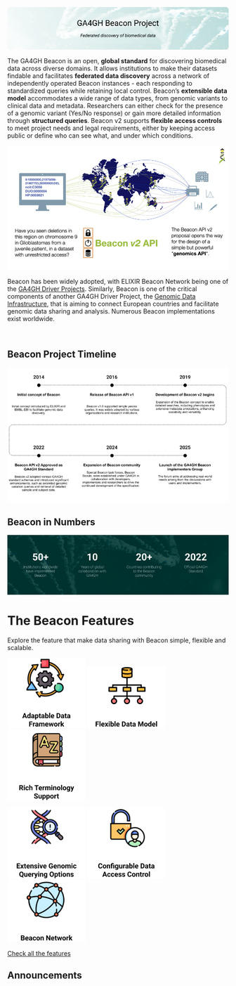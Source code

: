 ![Header-Home-Beacon Website](./img/Header-Home-Beacon-wider.png)

The GA4GH Beacon is an open, **global standard** for discovering biomedical data across diverse domains. It allows institutions to make their datasets findable and facilitates **federated data discovery** across a network of independently operated Beacon instances - each responding to standardized queries while retaining local control. Beacon’s **extensible data model** accommodates a wide range of data types, from genomic variants to clinical data and metadata. Researchers can either check for the presence of a genomic variant (Yes/No response) or gain more detailed information through **structured queries**. Beacon v2 supports **flexible access controls** to meet project needs and legal requirements, either by keeping access public or define who can see what, and under which conditions.

![Beacon v2 federation principle](./img/Beacon-graphics-v2-network-960x540.png)

Beacon has been widely adopted, with ELIXIR Beacon Network being one of the [GA4GH Driver Projects](https://www.ga4gh.org/driver_project/elixir-beacon/). Similarly, Beacon is one of the critical components of another GA4GH Driver Project, the [Genomic Data Infrastructure](https://gdi.onemilliongenomes.eu/gdi-starter-kit.html), that is aiming to connect European countries and facilitate genomic data sharing and analysis. Numerous Beacon implementations exist worldwide.

![<img src="https://github.com/AnaT-DCO/dev-beacon-web-ana.github.io/blob/main/docs/img/Beacon-video-frame-mini.png">](https://youtu.be/Z13sklz9Ylk?si=Px1KB61tPkM2b1Xf)

## Beacon Project Timeline

![Beacon Timeline](./img/Timeline.png)

## Beacon in Numbers

![Beacon in Numbers](./img/Numbers-home.png)

# The Beacon Features

Explore the feature that make data sharing with Beacon simple, flexible and scalable.

![Adaptable Data Framework icon](./img/F1-icon.png) ![Flexible Data Model icon](./img/F2-icon.png) ![Rich Terminology Support icon](./img/F3-icon.png)

![Extensive Genomic Querying Options icon](./img/F4-icon.png) ![Configurable Data Access Control icon](./img/F5-icon.png) ![Beacon Network icon](./img/F6-icon.png)

[Check all the features](#beacon-features_id)

## Announcements

